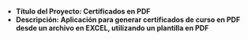 - **Título del Proyecto: Certificados en PDF**
- **Descripción: Aplicación para generar certificados de curso en PDF desde un archivo en EXCEL, utilizando un plantilla en PDF**
